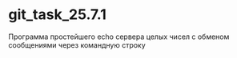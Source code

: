 # git_task_25.7.1
Программа простейшего echo сервера целых чисел с обменом сообщениями через командную строку
